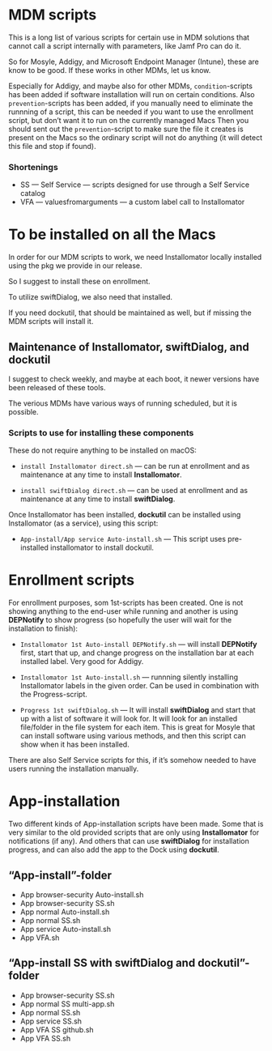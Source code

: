 # MDM scripts

This is a long list of various scripts for certain use in MDM solutions that cannot call a script internally with parameters, like Jamf Pro can do it.

So for Mosyle, Addigy, and Microsoft Endpoint Manager (Intune), these are know to be good. If these works in other MDMs, let us know. 

Especially for Addigy, and maybe also for other MDMs, `condition`-scripts has been added if software installation will run on certain conditions. Also `prevention`-scripts has been added, if you manually need to eliminate the runnning of a script, this can be needed if you want to use the enrollment script, but don’t want it to run on the currently managed Macs Then you should sent out the `prevention`-script to make sure the file it creates is present on the Macs so the ordinary script will not do anything (it will detect this file and stop if found).

### Shortenings

- SS — Self Service — scripts designed for use through a Self Service catalog
- VFA — valuesfromarguments — a custom label call to Installomator

# To be installed on all the Macs

In order for our MDM scripts to work, we need Installomator locally installed using the pkg we provide in our release.

So I suggest to install these on enrollment.

To utilize swiftDialog, we also need that installed.

If you need dockutil, that should be maintained as well, but if missing the MDM scripts will install it.

## Maintenance of Installomator, swiftDialog, and dockutil

I suggest to check weekly, and maybe at each boot, it newer versions have been released of these tools.

The verious MDMs have various ways of running scheduled, but it is possible.

### Scripts to use for installing these components

These do not require anything to be installed on macOS:

- `install Installomator direct.sh` — can be run at enrollment and as maintenance at any time to install __Installomator__.

- `install swiftDialog direct.sh` — can be used at enrollment and as maintenance at any time to install __swiftDialog__.

Once Installomator has been installed, __dockutil__ can be installed using Installomator (as a service), using this script:

- `App-install/App service Auto-install.sh` — This script uses pre-installed installomator to install dockutil.

# Enrollment scripts

For enrollment purposes, som 1st-scripts has been created. One is not showing anything to the end-user while running and another is using __DEPNotify__ to show progress (so hopefully the user will wait for the installation to finish):

- `Installomator 1st Auto-install DEPNotify.sh` — will install __DEPNotify__ first, start that up, and change progress on the installation bar at each installed label. Very good for Addigy.

- `Installomator 1st Auto-install.sh` — runnning silently installing Installomator labels in the given order. Can be used in combination with the Progress-script.

- `Progress 1st swiftDialog.sh` — It will install __swiftDialog__ and start that up with a list of software it will look for. It will look for an installed file/folder in the file system for each item. This is great for Mosyle that can install software using various methods, and then this script can show when it has been installed. 

There are also Self Service scripts for this, if it’s somehow needed to have users running the installation manually.

# App-installation

Two different kinds of App-installation scripts have been made. Some that is very similar to the old provided scripts that are only using __Installomator__ for notifications (if any). And others that can use __swiftDialog__ for installation progress, and can also add the app to the Dock using __dockutil__.

## “App-install”-folder

- App browser-security Auto-install.sh
- App browser-security SS.sh
- App normal Auto-install.sh
- App normal SS.sh
- App service Auto-install.sh
- App VFA.sh

## “App-install SS with swiftDialog and dockutil”-folder

- App browser-security SS.sh
- App normal SS multi-app.sh
- App normal SS.sh
- App service SS.sh
- App VFA SS github.sh
- App VFA SS.sh
